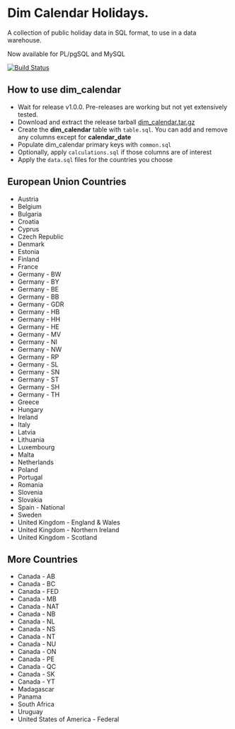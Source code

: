 # Dim Calendar Holidays.

A collection of public holiday data in SQL format, to use in a data warehouse. 

Now available for PL/pgSQL and MySQL

[![Build Status](https://travis-ci.org/gregn610/dimcal.svg?branch=master)](https://travis-ci.org/gregn610/dimcal)

## How to use dim_calendar
 * Wait for release v1.0.0. Pre-releases are working but not yet extensively tested.
 * Download and extract the release tarball [dim_calendar.tar.gz](https://github.com/gregn610/dimcal/releases)
 * Create the __dim_calendar__ table with `table.sql`. You can add and remove any columns except for __calendar_date__
 * Populate dim_calendar primary keys with `common.sql`
 * Optionally, apply `calculations.sql` if those columns are of interest
 * Apply the `data.sql` files for the countries you choose


## European Union Countries
 * Austria
 * Belgium
 * Bulgaria
 * Croatia
 * Cyprus
 * Czech Republic
 * Denmark
 * Estonia
 * Finland
 * France
 * Germany - BW
 * Germany - BY
 * Germany - BE
 * Germany - BB
 * Germany - GDR
 * Germany - HB
 * Germany - HH
 * Germany - HE
 * Germany - MV
 * Germany - NI
 * Germany - NW
 * Germany - RP
 * Germany - SL
 * Germany - SN
 * Germany - ST
 * Germany - SH
 * Germany - TH
 * Greece
 * Hungary
 * Ireland
 * Italy
 * Latvia
 * Lithuania
 * Luxembourg
 * Malta
 * Netherlands
 * Poland
 * Portugal
 * Romania
 * Slovenia
 * Slovakia
 * Spain - National
 * Sweden
 * United Kingdom - England &amp; Wales
 * United Kingdom - Northern Ireland
 * United Kingdom - Scotland



## More Countries
 * Canada - AB
 * Canada - BC
 * Canada - FED
 * Canada - MB
 * Canada - NAT
 * Canada - NB
 * Canada - NL
 * Canada - NS
 * Canada - NT
 * Canada - NU
 * Canada - ON
 * Canada - PE
 * Canada - QC
 * Canada - SK
 * Canada - YT
 * Madagascar
 * Panama 
 * South Africa 
 * Uruguay 
 * United States of America - Federal 
